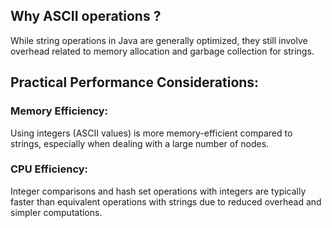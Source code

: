 ## Why ASCII operations ?

While string operations in Java are generally optimized, they still involve overhead related to memory allocation and garbage collection for strings.

## Practical Performance Considerations:

### Memory Efficiency: 
Using integers (ASCII values) is more memory-efficient compared to strings, especially when dealing with a large number of nodes.


### CPU Efficiency: 
Integer comparisons and hash set operations with integers are typically faster than equivalent operations with strings due to reduced overhead and simpler computations.
